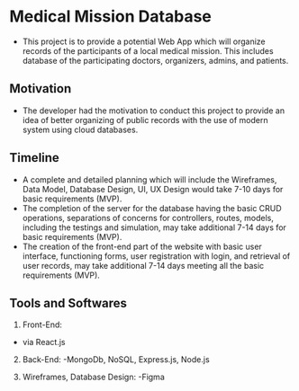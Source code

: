 # Medical Mission Database

- This project is to provide a potential Web App which will organize records of the participants of a local medical mission. This includes database of the participating doctors, organizers, admins, and patients.

## Motivation

- The developer had the motivation to conduct this project to provide an idea of better organizing of public records with the use of modern system using cloud databases.

## Timeline

- A complete and detailed planning which will include the Wireframes, Data Model, Database Design, UI, UX Design would take 7-10 days for basic requirements (MVP). 
- The completion of the server for the database having the basic CRUD operations, separations of concerns for controllers, routes, models, including the testings and simulation, may take additional 7-14 days for basic requirements (MVP).
- The creation of the front-end part of the website with basic user interface, functioning forms, user registration with login, and retrieval of user records, may take additional 7-14 days meeting all the basic requirements (MVP).

## Tools and Softwares

1. Front-End:
- via React.js

2. Back-End:
-MongoDb, NoSQL, Express.js, Node.js

3. Wireframes, Database Design:
-Figma
